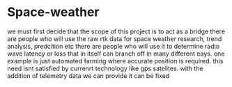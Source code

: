 # Space-weather
we must first decide that the scope of this project is to act as a bridge
there are people who will use the raw rtk data for space weather research, trend analysis, predcition etc
there are people who will use it to determine radio wave latency or loss
that in itself can branch off in many different eays. one example is just automated farming where accurate position is required. this need isnt satisfied by currenrt technology like gps satelites. with the addition of telemetry data we can provide it can be fixed
